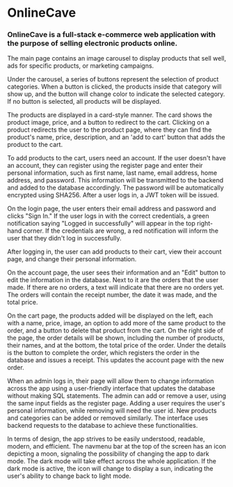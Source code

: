 # OnlineCave

### OnlineCave is a full-stack e-commerce web application with the purpose of selling electronic products online.

The main page contains an image carousel to display products that sell well, ads for specific products, or marketing campaigns.

Under the carousel, a series of buttons represent the selection of product categories. When a button is clicked, the products inside that category will show up, and the button will change color to indicate the selected category. If no button is selected, all products will be displayed.

The products are displayed in a card-style manner. The card shows the product image, price, and a button to redirect to the cart. Clicking on a product redirects the user to the product page, where they can find the product's name, price, description, and an 'add to cart' button that adds the product to the cart.

To add products to the cart, users need an account. If the user doesn't have an account, they can register using the register page and enter their personal information, such as first name, last name, email address, home address, and password. This information will be transmitted to the backend and added to the database accordingly. The password will be automatically encrypted using SHA256. After a user logs in, a JWT token will be issued.

On the login page, the user enters their email address and password and clicks "Sign In." If the user logs in with the correct credentials, a green notification saying "Logged in successfully" will appear in the top right-hand corner. If the credentials are wrong, a red notification will inform the user that they didn't log in successfully.

After logging in, the user can add products to their cart, view their account page, and change their personal information.

On the account page, the user sees their information and an "Edit" button to edit the information in the database. Next to it are the orders that the user made. If there are no orders, a text will indicate that there are no orders yet. The orders will contain the receipt number, the date it was made, and the total price.

On the cart page, the products added will be displayed on the left, each with a name, price, image, an option to add more of the same product to the order, and a button to delete that product from the cart. On the right side of the page, the order details will be shown, including the number of products, their names, and at the bottom, the total price of the order. Under the details is the button to complete the order, which registers the order in the database and issues a receipt. This updates the account page with the new order.

When an admin logs in, their page will allow them to change information across the app using a user-friendly interface that updates the database without making SQL statements. The admin can add or remove a user, using the same input fields as the register page. Adding a user requires the user's personal information, while removing will need the user id. New products and categories can be added or removed similarly. The interface uses backend requests to the database to achieve these functionalities.

In terms of design, the app strives to be easily understood, readable, modern, and efficient. The navmenu bar at the top of the screen has an icon depicting a moon, signaling the possibility of changing the app to dark mode. The dark mode will take effect across the whole application. If the dark mode is active, the icon will change to display a sun, indicating the user's ability to change back to light mode.
